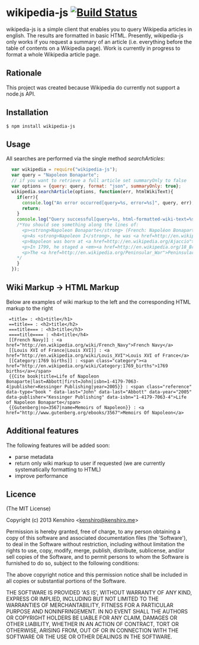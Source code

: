# wikipedia-js [![Build Status](https://travis-ci.org/kenshiro-o/wikipedia-js.png?branch=master)](https://travis-ci.org/kenshiro-o/wikipedia-js)

  wikipedia-js is a simple client that enables you to query Wikipedia articles in english. The results are formatted
in basic HTML.
Presently, wikipedia-js only works if you request a summary of an article (i.e. everything before the table of contents
on a Wikipedia page). Work is currently in progress to format a whole Wikipedia article page.

## Rationale

  This project was created because Wikipedia do currently not support a node.js API.

## Installation

    $ npm install wikipedia-js

## Usage
  All searches are performed via the single method *searchArticles*:

  ```js
    var wikipedia = require("wikipedia-js");
    var query = "Napoleon Bonaparte";
    // if you want to retrieve a full article set summaryOnly to false
    var options = {query: query, format: "json", summaryOnly: true};
    wikipedia.searchArticle(options, function(err, htmlWikiText){
      if(err){
        console.log("An error occurred[query=%s, error=%s]", query, err);
        return;
      }
      console.log("Query successful[query=%s, html-formatted-wiki-text=%s]", query, htmlWikiText);
      /*You should see something along the lines of:
        <p><strong>Napoleon Bonaparte</strong> (French: Napoléon Bonaparte [napoleɔ̃ bɔnɑpaʁt], Italian: Napoleone Buonaparte; 15 August 1769&nbsp;– 5 May 1821) was a French military and political leader who rose to prominence during the latter stages of the <a href=http://en.wikipedia.org/French_Revolution">French Revolution</a> and its associated <a href=http://en.wikipedia.org/French_Revolutionary_Wars">wars</a> in Europe.</p>
        <p>As <strong>Napoleon I</strong>, he was <a href=http://en.wikipedia.org/Emperor_of_the_French">Emperor of the French</a> from 1804 to 1815. His legal reform, the <a href=http://en.wikipedia.org/Napoleonic_Code">Napoleonic Code</a>, has been a major influence on many <a href=http://en.wikipedia.org/Civil_law_(legal_system)">civil law</a> jurisdictions worldwide, but he is best remembered for his role in the wars led against France by a series of coalitions, the so-called <a href=http://en.wikipedia.org/Napoleonic_Wars">Napoleonic Wars</a>. He established hegemony over most of continental Europe and sought to spread the ideals of the French Revolution, while consolidating an <a href=http://en.wikipedia.org/First_French_Empire">imperial monarchy</a> which restored aspects of the deposed <em><a href=http://en.wikipedia.org/Ancien_Régime">Ancien Régime</a>.</em> Due to his success in these wars, often against numerically superior enemies, he is generally regarded as one of the greatest military commanders of all time, and his campaigns are studied at military academies worldwide.(ref: Schom 1998)</p>
        <p>Napoleon was born at <a href=http://en.wikipedia.org/Ajaccio">Ajaccio</a> in <a href=http://en.wikipedia.org/Corsica">Corsica</a> in a family of <a href=http://en.wikipedia.org/Nobility_of_Italy">noble Italian</a> ancestry which had settled Corsica in the 16th century. He trained as an artillery officer in mainland France. He rose to prominence under the <a href=http://en.wikipedia.org/French_First_Republic">French First Republic</a> and led successful campaigns against the <a href=http://en.wikipedia.org/First_Coalition">First</a> and <a href=http://en.wikipedia.org/War_of_the_Second_Coalition">Second</a> Coalitions arrayed against France. He led a successful invasion of the Italian peninsula.</p>
        <p>In 1799, he staged a <em><a href=http://en.wikipedia.org/18_Brumaire">coup d</em>état</a> and installed himself as <a href=http://en.wikipedia.org/First_Consul">First Consul</a>; five years later the French Senate proclaimed him emperor, following a <a href=http://en.wikipedia.org/plebiscite">plebiscite</a> in his favour. In the first decade of the 19th century, the <a href=http://en.wikipedia.org/First_French_Empire">French Empire</a> under Napoleon engaged in a series of conflicts—the Napoleonic Wars—that involved every major European power.(ref: Schom 1998) After a streak of victories, France secured a dominant position in continental Europe, and Napoleon maintained the French <a href=http://en.wikipedia.org/sphere_of_influence">sphere of influence</a> through the formation of extensive alliances and the appointment of friends and family members to rule other European countries as French <a href=http://en.wikipedia.org/client_state">client state</a>s.</p>
        <p>The <a href=http://en.wikipedia.org/Peninsular_War">Peninsular War</a> and 1812 <a href=http://en.wikipedia.org/French_invasion_of_Russia">French invasion of Russia</a> marked turning points in Napoleons fortunes. His <a href=http://en.wikipedia.org/Grande_Armée">Grande Armée</a> was badly damaged in the campaign and never fully recovered. In 1813, the <a href=http://en.wikipedia.org/Sixth_Coalition">Sixth Coalition</a> defeated his forces <a href=http://en.wikipedia.org/Battle_of_Leipzig">at Leipzig</a>; the following year the Coalition invaded France, forced Napoleon to abdicate and exiled him to the island of <a href=http://en.wikipedia.org/Elba">Elba</a>. Less than a year later, he escaped Elba and returned to power, but was defeated at the <a href=http://en.wikipedia.org/Battle_of_Waterloo">Battle of Waterloo</a> in June 1815. Napoleon spent the last six years of his life in confinement by the British on the island of <a href=http://en.wikipedia.org/Saint_Helena">Saint Helena</a>. An autopsy concluded he died of <a href=http://en.wikipedia.org/stomach_cancer">stomach cancer</a>, but there has been some debate about the cause of his death, as some scholars have speculated that he was a victim of <a href=http://en.wikipedia.org/arsenic_poisoning">arsenic poisoning</a>.</p>
      */
      }
    });
  ```

## Wiki Markup -> HTML Markup
  Below are examples of wiki markup to the left and the corresponding  HTML markup to the right

     =title= : <h1>title</h1>
     ==title== : <h2>title</h2>
     ===title=== : <h3>title</h3>
     ====title==== : <h4>title</h4>
     [[French Navy]] : <a href="http://en.wikipedia.org/wiki/French_Navy">French Navy</a>
     [[Louis XVI of France|Louis XVI]] : <a href="http://en.wikipedia.org/wiki/Louis_XVI">Louis XVI of France</a>
     [[Category:1769 births]] : <span class="category"><a href="http://en.wikipedia.org/wiki/Category:1769_births">1769 births</a></span>
     {{Cite book|title=Life of Napoleon Bonaparte|last=Abbott|first=John|isbn=1-4179-7063-4|publisher=Kessinger Publishing|year=2005}} : <span class="reference" data-type="book " data-last="John" data-last="Abbott" data-year="2005" data-publisher="Kessinger Publishing" data-isbn="1-4179-7063-4">Life of Napoleon Bonaparte</span>
     {{Gutenberg|no=3567|name=Memoirs of Napoleon}} : <a href="http://www.gutenberg.org/ebooks/3567">Memoirs Of Napoleon</a>



## Additional features

  The following features will be added soon:
  - parse metadata
  - return only wiki markup to user if requested (we are currently systematically formatting to HTML)
  - improve performance

## Licence

(The MIT License)

Copyright (c) 2013 Kenshiro &lt;kenshiro@kenshiro.me&gt;

Permission is hereby granted, free of charge, to any person obtaining
a copy of this software and associated documentation files (the
'Software'), to deal in the Software without restriction, including
without limitation the rights to use, copy, modify, merge, publish,
distribute, sublicense, and/or sell copies of the Software, and to
permit persons to whom the Software is furnished to do so, subject to
the following conditions:

The above copyright notice and this permission notice shall be
included in all copies or substantial portions of the Software.

THE SOFTWARE IS PROVIDED 'AS IS', WITHOUT WARRANTY OF ANY KIND,
EXPRESS OR IMPLIED, INCLUDING BUT NOT LIMITED TO THE WARRANTIES OF
MERCHANTABILITY, FITNESS FOR A PARTICULAR PURPOSE AND NONINFRINGEMENT.
IN NO EVENT SHALL THE AUTHORS OR COPYRIGHT HOLDERS BE LIABLE FOR ANY
CLAIM, DAMAGES OR OTHER LIABILITY, WHETHER IN AN ACTION OF CONTRACT,
TORT OR OTHERWISE, ARISING FROM, OUT OF OR IN CONNECTION WITH THE
SOFTWARE OR THE USE OR OTHER DEALINGS IN THE SOFTWARE.